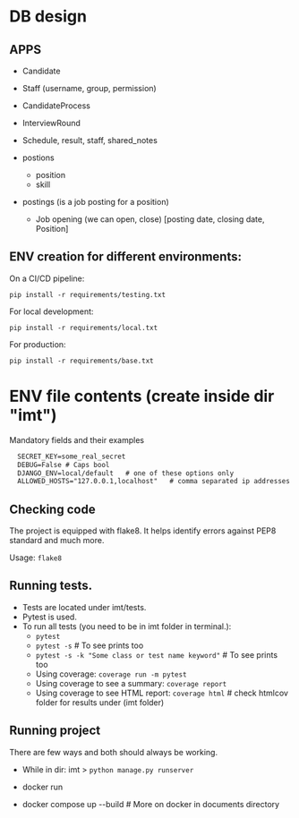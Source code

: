 # DB design

## APPS
- Candidate
- Staff (username, group, permission)
- CandidateProcess
 - InterviewRound
  - Schedule, result, staff, shared_notes
- postions
  - position
  - skill

- postings (is a job posting for a position)
  - Job opening (we can open, close) [posting date, closing date, Position]

## ENV creation for different environments:
On a CI/CD pipeline:

`pip install -r requirements/testing.txt`

For local development:

`pip install -r requirements/local.txt`

For production:

`pip install -r requirements/base.txt`

# ENV file contents (create inside dir "imt")
Mandatory fields and their examples
```markdown
  SECRET_KEY=some_real_secret
  DEBUG=False # Caps bool
  DJANGO_ENV=local/default   # one of these options only
  ALLOWED_HOSTS="127.0.0.1,localhost"   # comma separated ip addresses
```

## Checking code
The project is equipped with flake8. It helps identify errors against PEP8 standard and much more.

Usage:
`flake8`

## Running tests.

- Tests are located under imt/tests.
- Pytest is used.
- To run all tests (you need to be in imt folder in terminal.): 
  - `pytest`
  - `pytest -s` # To see prints too
  - `pytest -s -k "Some class or test name keyword"` # To see prints too
  - Using coverage: `coverage run -m pytest`
  - Using coverage to see a summary: `coverage report`
  - Using coverage to see HTML report: `coverage html` # check htmlcov folder for results under (imt folder)

## Running project
There are few ways and both should always be working.
- While in dir: imt > 
  `python manage.py runserver`

- docker run 
- docker compose up --build # More on docker in documents directory